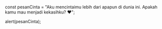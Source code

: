 const pesanCinta = "Aku mencintaimu lebih dari apapun di dunia ini. Apakah kamu mau menjadi kekasihku? ❤️";

alert(pesanCinta);
